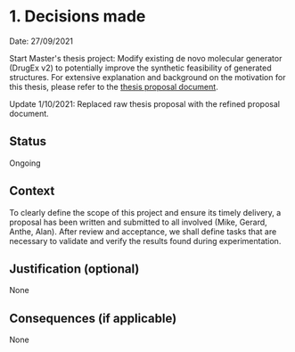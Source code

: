 # 1. Decisions made

Date: 27/09/2021

Start Master's thesis project: Modify existing de novo molecular generator (DrugEx v2) to potentially improve the
synthetic feasibility of generated structures.
For extensive explanation and background on the motivation for this thesis, please refer to the [thesis proposal document](
references/MSC_THESIS_PROPOSAL_JEJ_CATHALINA_28092021.pdf
).

Update 1/10/2021: Replaced raw thesis proposal with the refined proposal document.

## Status

Ongoing

## Context

To clearly define the scope of this project and ensure its timely delivery, a proposal has been written and submitted
to all involved (Mike, Gerard, Anthe, Alan). After review and acceptance, we shall define tasks that are necessary
to validate and verify the results found during experimentation.

## Justification (optional)

None

## Consequences (if applicable)

None